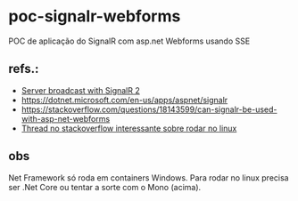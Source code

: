 # poc-signalr-webforms
POC de aplicação do SignalR com asp.net Webforms usando SSE

## refs.:
- [Server broadcast with SignalR 2](https://learn.microsoft.com/en-us/aspnet/signalr/overview/getting-started/tutorial-server-broadcast-with-signalr)
- https://dotnet.microsoft.com/en-us/apps/aspnet/signalr
- https://stackoverflow.com/questions/18143599/can-signalr-be-used-with-asp-net-webforms
- [Thread no stackoverflow interessante sobre rodar no linux](https://stackoverflow.com/questions/70759531/create-a-linux-based-docker-file-for-net-framework-project)

## obs
Net Framework só roda em containers Windows. Para rodar no linux precisa ser .Net Core ou tentar a sorte com o Mono (acima).
